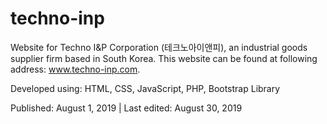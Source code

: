 # techno-inp
Website for Techno I&amp;P Corporation (테크노아이앤피), an industrial goods supplier firm based in South Korea.
This website can be found at following address: www.techno-inp.com.

Developed using: HTML, CSS, JavaScript, PHP, Bootstrap Library

Published: August 1, 2019 | Last edited: August 30, 2019

